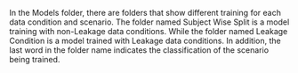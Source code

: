 In the Models folder, there are folders that show different training for each data condition and scenario. The folder named Subject Wise Split is a model training with non-Leakage data conditions. While the folder named Leakage Condition is a model trained with Leakage data conditions. In addition, the last word in the folder name indicates the classification of the scenario being trained.
